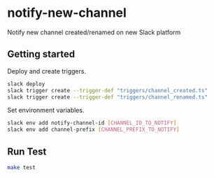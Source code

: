 # notify-new-channel

Notify new channel created/renamed on new Slack platform

## Getting started

Deploy and create triggers.

```sh
slack deploy
slack trigger create --trigger-def "triggers/channel_created.ts"
slack trigger create --trigger-def "triggers/channel_renamed.ts"
```

Set environment variables.

```sh
slack env add notify-channel-id [CHANNEL_ID_TO_NOTIFY]
slack env add channel-prefix [CHANNEL_PREFIX_TO_NOTIFY]
```

## Run Test

```sh
make test
```
